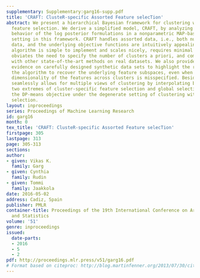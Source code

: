 ```yaml
---
supplementary: Supplementary:garg16-supp.pdf
title: 'CRAFT: ClusteR-specific Assorted Feature selecTion'
abstract: We present a hierarchical Bayesian framework for clustering with cluster-specific
  feature selection. We derive a simplified model, CRAFT, by analyzing the asymptotic
  behavior of the log posterior formulations in a nonparametric MAP-based clustering
  setting in this framework. CRAFT handles assorted data, i.e., both numeric and categorical
  data, and the underlying objective functions are intuitively appealing. The resulting
  algorithm is simple to implement and scales nicely, requires minimal parameter tuning,
  obviates the need to specify the number of clusters a priori, and compares favorably
  with other state-of-the-art methods on real datasets. We also provide empirical
  evidence on carefully designed synthetic data sets to highlight the robustness of
  the algorithm to recover the underlying feature subspaces, even when the average
  dimensionality of the features across clusters is misspecified. Besides, the framework
  seamlessly allows for multiple views of clustering by interpolating between the
  two extremes of cluster-specific feature selection and global selection, and recovers
  the DP-means objective under the degenerate setting of clustering without feature
  selection.
layout: inproceedings
series: Proceedings of Machine Learning Research
id: garg16
month: 0
tex_title: 'CRAFT: ClusteR-specific Assorted Feature selecTion'
firstpage: 305
lastpage: 313
page: 305-313
sections: 
author:
- given: Vikas K.
  family: Garg
- given: Cynthia
  family: Rudin
- given: Tommi
  family: Jaakkola
date: 2016-05-02
address: Cadiz, Spain
publisher: PMLR
container-title: Proceedings of the 19th International Conference on Artificial Intelligence
  and Statistics
volume: '51'
genre: inproceedings
issued:
  date-parts:
  - 2016
  - 5
  - 2
pdf: http://proceedings.mlr.press/v51/garg16.pdf
# Format based on citeproc: http://blog.martinfenner.org/2013/07/30/citeproc-yaml-for-bibliographies/
---
```

